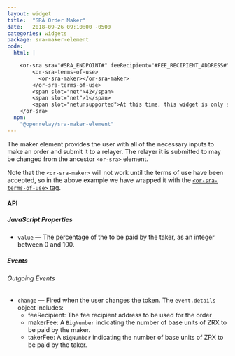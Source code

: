 ```yaml
---
layout: widget
title:  "SRA Order Maker"
date:   2018-09-26 09:10:00 -0500
categories: widgets
package: sra-maker-element
code:
  html: |

    <or-sra sra="#SRA_ENDPOINT#" feeRecipient="#FEE_RECIPIENT_ADDRESS#">
        <or-sra-terms-of-use>
          <or-sra-maker></or-sra-maker>
        </or-sra-terms-of-use>
        <span slot="net">42</span>
        <span slot="net">1</span>
        <span slot="netunsupported">At this time, this widget is only supported on Kovan and mainnet</span>
    </or-sra>
  npm:
    "@openrelay/sra-maker-element"
---
```


The maker element provides the user with all of the necessary inputs to make an
order and submit it to a relayer. The relayer it is submitted to may be changed
from the ancestor `<or-sra>` element.

Note that the `<or-sra-maker>` will not work until the terms of use have been
accepted, so in the above example we have wrapped it with the
[`<or-sra-terms-of-use>` tag](./or-sra-terms-of-use.html).


#### API


##### JavaScript Properties

* `value` &mdash; The percentage of the to be paid by the taker, as an integer
  between 0 and 100.

##### Events

###### Outgoing Events

* `change` &mdash; Fired when the user changes the token. The `event.details` object includes:
  * feeRecipient: The fee recipient address to be used for the order
  * makerFee: A `BigNumber` indicating the number of base units of ZRX to be paid by the maker.
  * takerFee: A `BigNumber` indicating the number of base units of ZRX to be paid by the taker.
